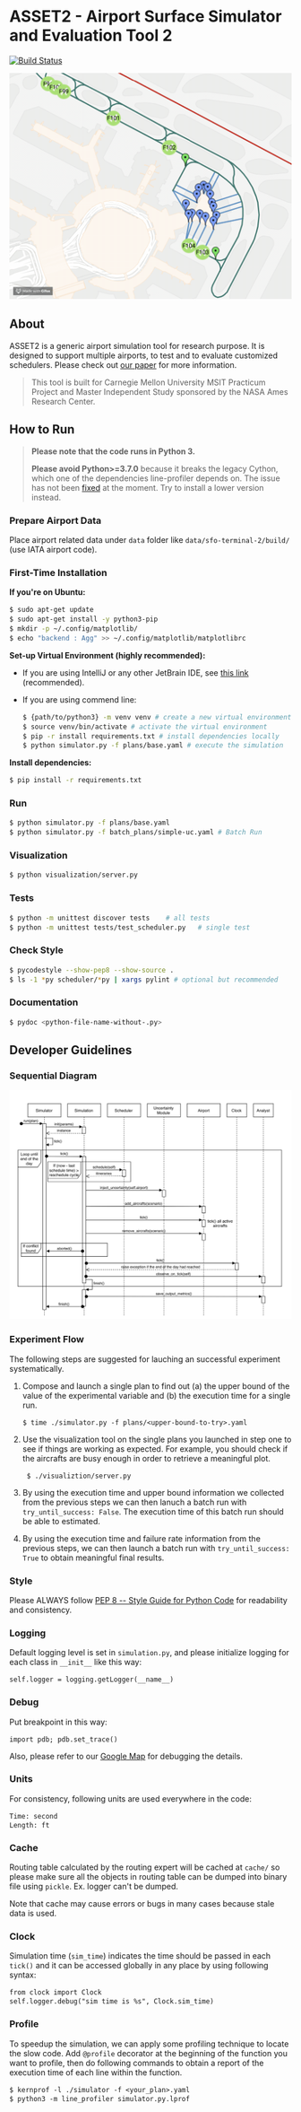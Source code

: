 # ASSET2 - Airport Surface Simulator and Evaluation Tool 2

[![Build Status](https://travis-ci.org/heronyang/airport-simulation.svg?branch=master)](https://travis-ci.org/heronyang/airport-simulation)

![Demo](doc/independent-study/figure/demo.gif)

## About

ASSET2 is a generic airport simulation tool for research purpose. It is designed to support multiple airports, to test and to evaluate customized schedulers. Please check out [our paper](https://github.com/heronyang/airport-simulation/raw/master/doc/analaysing-effect-uncertainty.pdf) for more information.

> This tool is built for Carnegie Mellon University MSIT Practicum Project and Master Independent Study sponsored by the NASA Ames Research Center.


## How to Run

> **Please note that the code runs in Python 3.** 
>
> **Please avoid Python>=3.7.0** because it breaks the legacy Cython, which one of the dependencies line-profiler depends on. The issue has not been [fixed](https://github.com/rkern/line_profiler/issues) at the moment. Try to install a lower version instead.

### Prepare Airport Data

Place airport related data under `data` folder like `data/sfo-terminal-2/build/` (use IATA airport code).

### First-Time Installation
**If you're on Ubuntu:**

```sh
$ sudo apt-get update
$ sudo apt-get install -y python3-pip
$ mkdir -p ~/.config/matplotlib/
$ echo "backend : Agg" >> ~/.config/matplotlib/matplotlibrc
```

**Set-up Virtual Environment (highly recommended):**

 - If you are using IntelliJ or any other JetBrain IDE, see [this link](https://www.jetbrains.com/help/idea/creating-virtual-environment.html) (recommended).

 - If you are using commend line:
 
    ```sh
    $ {path/to/python3} -m venv venv # create a new virtual environment
    $ source venv/bin/activate # activate the virtual environment
    $ pip -r install requirements.txt # install dependencies locally
    $ python simulator.py -f plans/base.yaml # execute the simulation
    ```

**Install dependencies:**

```sh
$ pip install -r requirements.txt
```

### Run
```sh
$ python simulator.py -f plans/base.yaml
$ python simulator.py -f batch_plans/simple-uc.yaml # Batch Run
```

### Visualization
```sh
$ python visualization/server.py
```

### Tests
```sh
$ python -m unittest discover tests    # all tests
$ python -m unittest tests/test_scheduler.py   # single test
```

### Check Style
```sh
$ pycodestyle --show-pep8 --show-source .
$ ls -1 *py scheduler/*py | xargs pylint # optional but recommended
```

### Documentation
```sh
$ pydoc <python-file-name-without-.py>
```

## Developer Guidelines

### Sequential Diagram

![sequential diagram](doc/independent-study/figure/flow.png)

### Experiment Flow

The following steps are suggested for lauching an successful experiment
systematically.

1. Compose and launch a single plan to find out (a) the upper bound of the
   value of the experimental variable and (b) the execution time for a single
   run.

    ```
    $ time ./simulator.py -f plans/<upper-bound-to-try>.yaml
    ```

2. Use the visualization tool on the single plans you launched in step one to
   see if things are working as expected. For example, you should check if the
   aircrafts are busy enough in order to retrieve a meaningful plot.

   ```
    $ ./visualiztion/server.py
   ```

3. By using the execution time and upper bound information we collected from
   the previous steps we can then lanuch a batch run with
   `try_until_success: False`. The execution time of this batch run should be
   able to estimated.

4. By using the execution time and failure rate information from the previous
   steps, we can then launch a batch run with `try_until_success: True` to
   obtain meaningful final results.

### Style

Please ALWAYS follow [PEP 8 -- Style Guide for Python Code](https://www.python.org/dev/peps/pep-0008/) for readability and consistency.

### Logging

Default logging level is set in `simulation.py`, and please initialize logging
for each class in `__init__` like this way:

    self.logger = logging.getLogger(__name__)

### Debug

Put breakpoint in this way:

    import pdb; pdb.set_trace()

Also, please refer to our [Google Map](https://drive.google.com/open?id=1votbJbKKRUF5gDumno4GXOxVLAE&usp=sharing) for debugging the details.

### Units

For consistency, following units are used everywhere in the code:

    Time: second
    Length: ft

### Cache

Routing table calculated by the routing expert will be cached at `cache/` so
please make sure all the objects in routing table can be dumped into binary
file using `pickle`. Ex. logger can't be dumped.

Note that cache may cause errors or bugs in many cases because stale data is used.

### Clock

Simulation time (`sim_time`) indicates the time should be passed in each
`tick()` and it can be accessed globally in any place by using following
syntax:

    from clock import Clock
    self.logger.debug("sim time is %s", Clock.sim_time)

### Profile

To speedup the simulation, we can apply some profiling technique to locate the
slow code. Add `@profile` decorator at the beginning of the function you want to
profile, then do following commands to obtain a report of the execution time of
each line within the function.

    $ kernprof -l ./simulator -f <your_plan>.yaml
    $ python3 -m line_profiler simulator.py.lprof
